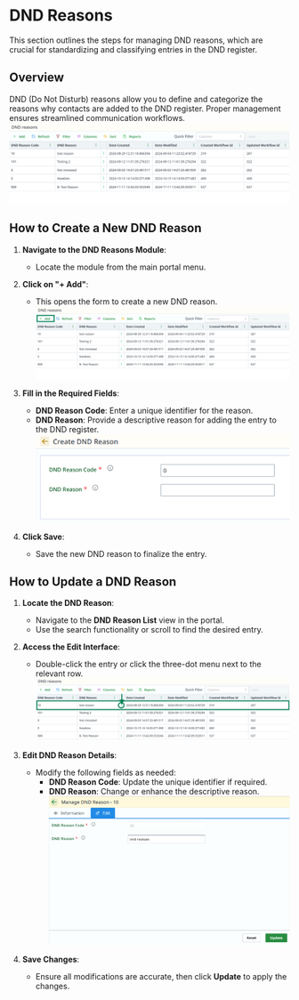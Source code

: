 # DND Reasons

This section outlines the steps for managing DND reasons, which are crucial for standardizing and classifying entries in the DND register.
## Overview

DND (Do Not Disturb) reasons allow you to define and categorize the reasons why contacts are added to the DND register. Proper management ensures streamlined communication workflows.
![dnd-reasons.png](..%2F..%2Fstatic%2Fimg%2Fdnd-reasons.png)
## How to Create a New DND Reason

1. **Navigate to the DND Reasons Module**:
    - Locate the module from the main portal menu.

2. **Click on "+ Add"**:
    - This opens the form to create a new DND reason.
![CreateDndReason.png](..%2F..%2Fstatic%2Fimg%2FCreateDndReason.png)
3. **Fill in the Required Fields**:
    - **DND Reason Code**: Enter a unique identifier for the reason.
    - **DND Reason**: Provide a descriptive reason for adding the entry to the DND register.
![dnd-reason-form.png](..%2F..%2Fstatic%2Fimg%2Fdnd-reason-form.png)
4. **Click Save**:
    - Save the new DND reason to finalize the entry.

## How to Update a DND Reason

1. **Locate the DND Reason**:
    - Navigate to the **DND Reason List** view in the portal.
    - Use the search functionality or scroll to find the desired entry.

2. **Access the Edit Interface**:
    - Double-click the entry or click the three-dot menu next to the relevant row.
![edit-dnd-list.png](..%2F..%2Fstatic%2Fimg%2Fedit-dnd-list.png)
3. **Edit DND Reason Details**:
    - Modify the following fields as needed:
        - **DND Reason Code**: Update the unique identifier if required.
        - **DND Reason**: Change or enhance the descriptive reason.
![dnd-reason-edit.png](..%2F..%2Fstatic%2Fimg%2Fdnd-reason-edit.png)
4. **Save Changes**:
    - Ensure all modifications are accurate, then click **Update** to apply the changes.

